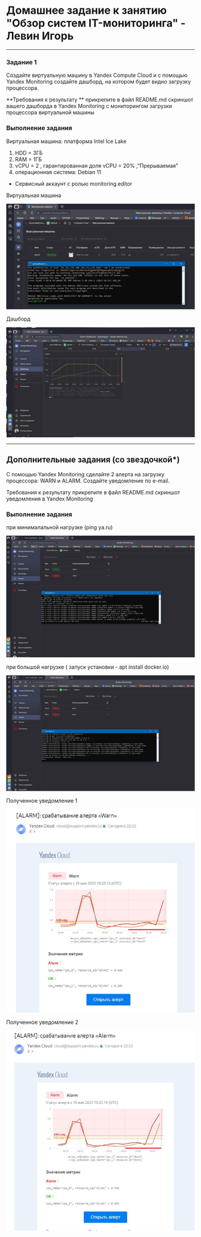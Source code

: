 # Домашнее задание к занятию "Обзор систем IT-мониторинга" - Левин Игорь

---

### Задание 1

Создайте виртуальную машину в Yandex Compute Cloud и с помощью Yandex Monitoring создайте дашборд, на котором будет видно загрузку процессора.


**Требования к результату **
прикрепите в файл README.md скриншот вашего дашборда в Yandex Monitoring с мониторингом загрузки процессора виртуальной машины


### Выполнение задания   
                
 Виртуальная машина: платформа Intel Ice Lake
 1) HDD = 3ГБ 
 2) RAM = 1ГБ 
 3) vCPU = 2 , гарантированная доля vCPU = 20% ,"Прерываемая"
 4) операционная система: Debian 11
 
 - Сервисный аккаунт  с ролью monitoring.editor
 

 Виртуальная машина

![screen1](https://github.com/elekpow/hw-01/blob/main/vm.JPG)

 Дашборд

![screen1](https://github.com/elekpow/hw-01/blob/main/monitoring.JPG)

---

## Дополнительные задания (со звездочкой*)


С помощью Yandex Monitoring сделайте 2 алерта на загрузку процессора: WARN и ALARM. Создайте уведомление по e-mail.

Требования к результату
прикрепите в файл README.md скриншот уведомления в Yandex Monitoring


 ### Выполнение задания 
 
 
  при минималальной нагрузке  (ping ya.ru)

![screen1](https://github.com/elekpow/hw-01/blob/main/warning.JPG) 
                                                                       

при большой нагрузке ( запуск установки -  apt install docker.io)  

![screen1](https://github.com/elekpow/hw-01/blob/main/warning1.JPG)

Полученное уведомление 1

![screen1](https://github.com/elekpow/hw-01/blob/main/warn.JPG)

Полученное уведомление 2

![screen1](https://github.com/elekpow/hw-01/blob/main/Alarm.JPG)


